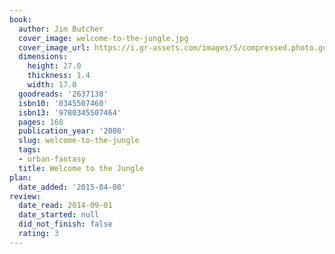 ```yaml
---
book:
  author: Jim Butcher
  cover_image: welcome-to-the-jungle.jpg
  cover_image_url: https://i.gr-assets.com/images/S/compressed.photo.goodreads.com/books/1320418408l/2637138._SX98_.jpg
  dimensions:
    height: 27.0
    thickness: 1.4
    width: 17.0
  goodreads: '2637138'
  isbn10: '0345507460'
  isbn13: '9780345507464'
  pages: 168
  publication_year: '2008'
  slug: welcome-to-the-jungle
  tags:
  - urban-fantasy
  title: Welcome to the Jungle
plan:
  date_added: '2015-04-08'
review:
  date_read: 2014-09-01
  date_started: null
  did_not_finish: false
  rating: 3
---
```

